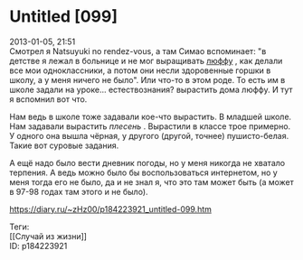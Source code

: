 Untitled [099]
===============

   
 2013-01-05, 21:51   
  Смотрел я Natsuyuki no rendez-vous, а там Симао вспоминает: "в детстве я лежал в больнице и не мог выращивать  [люффу](https://ru.wikipedia.org/wiki/%D0%9B%D1%8E%D1%84%D1%84%D0%B0)  , как делали все мои одноклассники, а потом они несли здоровенные горшки в школу, а у меня ничего не было". Или что-то в этом роде. То есть им в школе задали на уроке... естествознания? вырастить дома люффу. И тут я вспомнил вот что.   
   
 Нам ведь в школе тоже задавали кое-что вырастить. В младшей школе. Нам задавали вырастить  *плесень*  . Вырастили в классе трое примерно. У одного она вышла чёрная, у другого (другой, точнее) пушисто-белая. Такие вот суровые задания.   
   
 А ещё надо было вести дневник погоды, но у меня никогда не хватало терпения. А ведь можно было бы воспользоваться интернетом, но у меня тогда его не было, да и не знал я, что это там может быть (а может в 97-98 годах там этого и не было).   
    
 <https://diary.ru/~zHz00/p184223921_untitled-099.htm>   
   
 Теги:   
 [[Случай из жизни]]   
 ID: p184223921